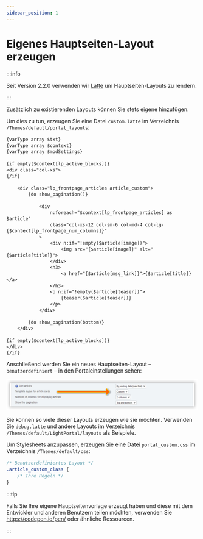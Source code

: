 ```yaml
---
sidebar_position: 1
---
```


# Eigenes Hauptseiten-Layout erzeugen

:::info

Seit Version 2.2.0 verwenden wir [Latte](https://latte.nette.org/syntax) um Hauptseiten-Layouts zu rendern.

:::

Zusätzlich zu existierenden Layouts können Sie stets eigene hinzufügen.

Um dies zu tun, erzeugen Sie eine Datei `custom.latte` im Verzeichnis `/Themes/default/portal_layouts`:

```latte
{varType array $txt}
{varType array $context}
{varType array $modSettings}

{if empty($context[lp_active_blocks])}
<div class="col-xs">
{/if}

    <div class="lp_frontpage_articles article_custom">
        {do show_pagination()}

            <div
                n:foreach="$context[lp_frontpage_articles] as $article"
                class="col-xs-12 col-sm-6 col-md-4 col-lg-{$context[lp_frontpage_num_columns]}"
            >
                <div n:if="!empty($article[image])">
                    <img src="{$article[image]}" alt="{$article[title]}">
                </div>
                <h3>
                    <a href="{$article[msg_link]}">{$article[title]}</a>
                </h3>
                <p n:if="!empty($article[teaser])">
                    {teaser($article[teaser])}
                </p>
            </div>

        {do show_pagination(bottom)}
    </div>

{if empty($context[lp_active_blocks])}
</div>
{/if}
```

Anschließend werden Sie ein neues Hauptseiten-Layout – `benutzerdefiniert` – in den Portaleinstellungen sehen:

![Benutzerdefinierte Vorlage auswählen](set_custom_template.png)

Sie können so viele dieser Layouts erzeugen wie sie möchten. Verwenden Sie `debug.latte` und andere Layouts im Verzeichnis `/Themes/default/LightPortal/layouts` als Beispiele.

Um Stylesheets anzupassen, erzeugen Sie eine Datei `portal_custom.css` im Verzeichnis `/Themes/default/css`:

```css {3}
/* Benutzerdefiniertes Layout */
.article_custom_class {
    /* Ihre Regeln */
}
```

:::tip

Falls Sie Ihre eigene Hauptseitenvorlage erzeugt haben und diese mit dem Entwickler und anderen Benutzern teilen möchten, verwenden Sie https://codepen.io/pen/ oder ähnliche Ressourcen.

:::
